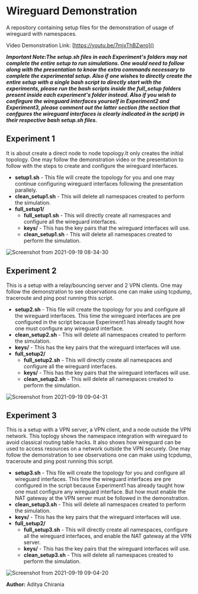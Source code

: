 # Wireguard Demonstration
A repository containing setup files for the demonstration of usage of wireguard with namespaces. 

Video Demonstration Link: [https://youtu.be/7mjxThBZwro]()

***Important Note:The setup.sh files in each Experiment's folders may not complete the entire setup to run simulations. One would need to follow along with the presentation to know the extra commands necessary to complete the experimental setup. Also if one wishes to directly create the entire setup with a single bash script to directly start with the experiments, please run the bash scripts inside the full_setup folders present inside each experiment's folder instead.
Also if you wish to confirgure the wireguard interfaces yourself in Experiment2 and Experiment3, please comment out the latter section (the section that confgures the wireguard interfaces is clearly indicated in the script) in their respective bash setup.sh files.***

## Experiment 1

It is about create a direct node to node topology.It only creates the initial topology. One may follow the demonstration video or the presentation to follow with the steps to create and configure the wireguard interfaces.
-  **setup1.sh** - This file will create the topology for you and one may continue configuring wireguard interfaces following the presentation parallely. 
-  **clean_setup1.sh** - This will delete all namespaces created to perform the simulation. 
-  **full_setup1/** 
    - **full_setup1.sh** - This will directly create all namespaces and configure all the wireguard interfaces.
    - **keys/** - This has the key pairs that the wireguard interfaces will use.
    - **clean_setup1.sh** - This will delete all namespaces created to perform the simulation. 

![Screenshot from 2021-09-19 08-34-30](https://user-images.githubusercontent.com/52464668/133916029-c4cfb561-e7ca-4db1-b619-81c7f80a5bff.png)

## Experiment 2

This is a setup with a relay/bouncing server and 2 VPN clients.  One may follow the demonstration to see observations one can make using tcpdump, traceroute and ping post running this script. 

-  **setup2.sh** - This file will create the topology for you and configure all the wireguard interfaces. This time the wireguard interfaces are pre configured in the script because Experiment1 has already taught how one must configure any wireguard interface. 
-  **clean_setup2.sh** - This will delete all namespaces created to perform the simulation. 
-  **keys/** - This has the key pairs that the wireguard interfaces will use.
-  **full_setup2/** 
    - **full_setup2.sh** - This will directly create all namespaces and configure all the wireguard interfaces.
    - **keys/** - This has the key pairs that the wireguard interfaces will use.
    - **clean_setup2.sh** - This will delete all namespaces created to perform the simulation. 

![Screenshot from 2021-09-19 09-04-31](https://user-images.githubusercontent.com/52464668/133916008-246d1153-c770-46cf-aad2-79f98355f4a0.png)


## Experiment 3

This is a setup with a VPN server, a VPN client, and a node outside the VPN network. This toplogy shows the namespace integration with wireguard to avoid classical routing table hacks. It also shows how wireguard can be used to access resources on a network outside the VPN securely. One may follow the demonstration to see observations one can make using tcpdump, traceroute and ping post running this script. 

-  **setup3.sh** - This file will create the topology for you and configure all wireguard interfaces. This time the wireguard interfaces are pre configured in the script because Experiment1 has already taught how one must configure any wireguard interface. But how must enable the NAT gateway at the VPN server must be followed in the demonstration.  
-  **clean_setup3.sh** - This will delete all namespaces created to perform the simulation. 
-  **keys/** - This has the key pairs that the wireguard interfaces will use.
-  **full_setup2/** 
    - **full_setup3.sh** - This will directly create all namespaces, configure all the wireguard interfaces, and enable the NAT gateway at the VPN server. 
    - **keys/** - This has the key pairs that the wireguard interfaces will use.
    - **clean_setup3.sh** - This will delete all namespaces created to perform the simulation. 

![Screenshot from 2021-09-19 09-04-20](https://user-images.githubusercontent.com/52464668/133916039-2beaecb2-6ae9-4a30-926d-1806ef64bf29.png)

**Author:** 
Aditya Chirania
